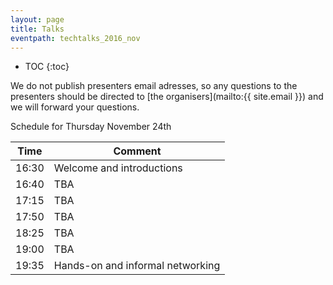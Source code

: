 ```yaml
---
layout: page
title: Talks
eventpath: techtalks_2016_nov
---
```


* TOC
{:toc}



We do not publish presenters email adresses, so any questions to the presenters should be directed to [the organisers](mailto:{{ site.email }}) and we will forward your questions.


Schedule for Thursday November 24th


| Time  | Comment |
| ------------- | ------------- |
| 16:30 | Welcome and introductions |
| 16:40 | TBA |
| 17:15 | TBA |
| 17:50 | TBA |
| 18:25 | TBA |
| 19:00 | TBA |
| 19:35 | Hands-on and informal networking |
